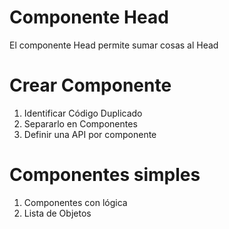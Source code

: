 # Componente Head

El componente Head permite sumar cosas al Head

# Crear Componente
1. Identificar Código Duplicado
2. Separarlo en Componentes
3. Definir una API por componente

# Componentes simples
1. Componentes con lógica
2. Lista de Objetos